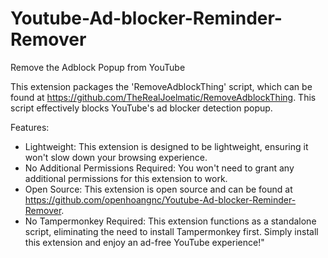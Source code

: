 # Youtube-Ad-blocker-Reminder-Remover

Remove the Adblock Popup from YouTube

This extension packages the 'RemoveAdblockThing' script, which can be found at <https://github.com/TheRealJoelmatic/RemoveAdblockThing>. This script effectively blocks YouTube's ad blocker detection popup.

Features:

- Lightweight: This extension is designed to be lightweight, ensuring it won't slow down your browsing experience.
- No Additional Permissions Required: You won't need to grant any additional permissions for this extension to work.
- Open Source: This extension is open source and can be found at <https://github.com/openhoangnc/Youtube-Ad-blocker-Reminder-Remover>.
- No Tampermonkey Required: This extension functions as a standalone script, eliminating the need to install Tampermonkey first. Simply install this extension and enjoy an ad-free YouTube experience!"
